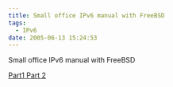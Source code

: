 ```yaml
---
title: Small office IPv6 manual with FreeBSD
tags:
  - IPv6
date: 2005-06-13 15:24:53
---
```


<span class="title">Small office IPv6 manual with FreeBSD

[Part1
](http://www.ipv6style.jp/en/building/20040526/index.shtml)</span>[<span class="title">Part 2</span>](http://www.ipv6style.jp/en/building/20040608/index.shtml)
